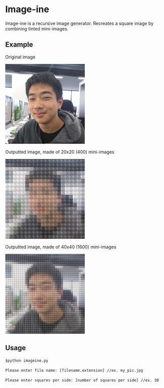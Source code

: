 # Image-ine
Image-ine is a recursive image generator. Recreates a square image by combining tinted mini-images.

## Example
Original image


<img src="https://raw.githubusercontent.com/SambhavS/Image-ine/master/anton.jpg" width="50%">

Outputted image, made of 20x20 (400) mini-images


<img src="https://raw.githubusercontent.com/SambhavS/Image-ine/master/new__anton.jpg" width="50%">

Outputted image, made of 40x40 (1600) mini-images


<img src="https://raw.githubusercontent.com/SambhavS/Image-ine/master/new__anton40.jpg" width="50%">


## Usage
`$python imageine.py `


`Please enter file name: [filename.extension] //ex. my_pic.jpg`

`Please enter squares per side: [number of squares per side] //ex. 30`
